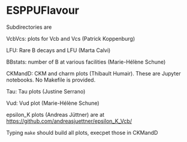 # ESPPUFlavour

Subdirectories are

VcbVcs: plots for Vcb and Vcs (Patrick Koppenburg)

LFU: Rare B decays and LFU (Marta Calvi) 

BBstats: number of B at various facilities (Marie-Hélène Schune)

CKMandD: CKM and charm plots (Thibault Humair). These are Jupyter notebooks. No Makefile is provided. 

Tau: Tau plots (Justine Serrano)

Vud: Vud plot (Marie-Hélène Schune)

epsilon_K plots (Andreas Jüttner) are at https://github.com/andreasjuettner/epsilon_K_Vcb/ 

Typing `make` should build all plots, execpet those in CKMandD 
